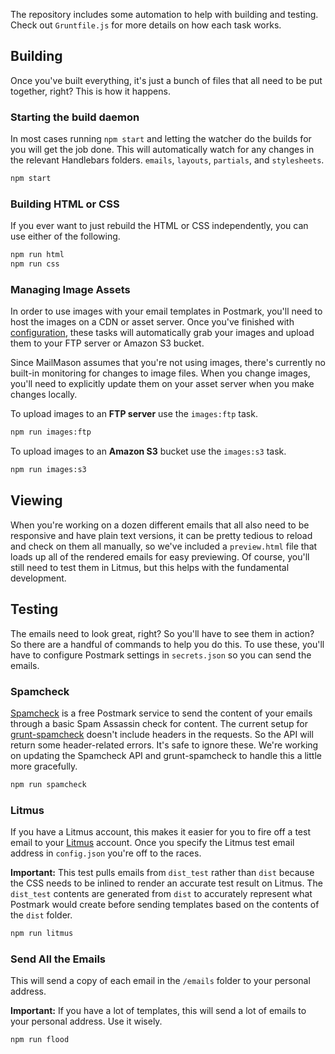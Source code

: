 The repository includes some automation to help with building and testing.  Check out `Gruntfile.js` for more details on how each task works.

## Building

Once you've built everything, it's just a bunch of files that all need to be put together, right? This is how it happens.

### Starting the build daemon

In most cases running `npm start` and letting the watcher do the builds for you will get the job done. This will automatically watch for any changes in the relevant Handlebars folders. `emails`, `layouts`, `partials`, and `stylesheets`.

```bash
npm start
```

### Building HTML or CSS

If you ever want to just rebuild the HTML or CSS independently, you can use either of the following.

```bash
npm run html
npm run css
```

### Managing Image Assets

In order to use images with your email templates in Postmark, you'll need to host the images on a CDN or asset server. Once you've finished with [configuration](https://github.com/wildbit/mailmason/wiki/Getting-Started#configuration), these tasks will automatically grab your images and upload them to your FTP server or Amazon S3 bucket.

Since MailMason assumes that you're not using images, there's currently no built-in monitoring for changes to image files. When you change images, you'll need to explicitly update them on your asset server when you make changes locally. 

To upload images to an **FTP server** use the `images:ftp` task.

```bash
npm run images:ftp
```

To upload images to an **Amazon S3** bucket use the `images:s3` task.

```bash
npm run images:s3
```

## Viewing

When you're working on a dozen different emails that all also need to be responsive and have plain text versions, it can be pretty tedious to reload and check on them all manually, so we've included a `preview.html` file that loads up all of the rendered emails for easy previewing. Of course, you'll still need to test them in Litmus, but this helps with the fundamental development.



## Testing

The emails need to look great, right? So you'll have to see them in action? So there are a handful of commands to help you do this. To use these, you'll have to configure Postmark settings in `secrets.json` so you can send the emails.


### Spamcheck

[Spamcheck](http://spamcheck.postmarkapp.com) is a free Postmark service to send the content of your emails through a basic Spam Assassin check for content. The current setup for [grunt-spamcheck](https://github.com/derekrushforth/grunt-spamcheck) doesn't include headers in the requests. So the API will return some header-related errors. It's safe to ignore these. We're working on updating the Spamcheck API and grunt-spamcheck to handle this a little more gracefully.

```bash
npm run spamcheck
```

### Litmus

If you have a Litmus account, this makes it easier for you to fire off a test email to your [Litmus](https://litmus.com) account. Once you specify the Litmus test email address in `config.json` you're off to the races.

**Important:** This test pulls emails from `dist_test` rather than `dist` because the CSS needs to be inlined to render an accurate test result on Litmus. The `dist_test` contents are generated from `dist` to accurately represent what Postmark would create before sending templates based on the contents of the `dist` folder.

```bash
npm run litmus
```

### Send All the Emails

This will send a copy of each email in the `/emails` folder to your personal address. 

**Important:** If you have a lot of templates, this will send a lot of emails to your personal address. Use it wisely.

```bash
npm run flood
```